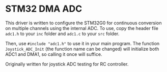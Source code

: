 # STM32 DMA ADC

This driver is written to configure the STM32G0 for continuous conversion on multiple channels using the internal ADC. 
To use, copy the header file ``adc1.h`` to your ``inc`` folder and ``adc1.c`` to your ``src`` folder.

Then, use ``#include "adc1.h"`` to use it in your main program.
The function ``Joystick_ADC_Init`` (the function name can be changed) will initialize both ADC1 and DMA1, so calling it once will suffice.

Originally written for joystick ADC testing for RC controller.
